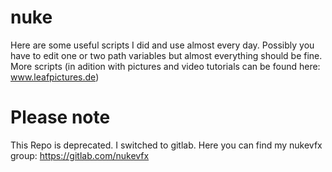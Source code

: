 nuke
====

Here are some useful scripts I did and use almost every day. Possibly you have to edit one or two path variables but almost everything should be fine. More scripts (in adition with pictures and video tutorials can be found here: www.leafpictures.de)


Please note
===========
This Repo is deprecated. I switched to gitlab. Here you can find my nukevfx group: https://gitlab.com/nukevfx
